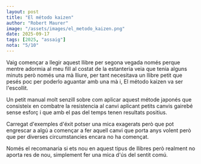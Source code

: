 ```yaml
---
layout: post
title: "El método kaizen"
author: "Robert Maurer"
image: "/assets/images/el_metodo_kaizen.png"
date: 2025-09-17
tags: [2025, "assaig"]
nota: "5/10"
---
```


Vaig començar a llegir aquest llibre per segona vegada només perque mentre adormia al meu fill al costat de la estanteria veia que tenia alguns minuts però només una mà lliure, per tant necesitava un llibre petit que pesés poc per poderlo aguantar amb una mà i, El método kaizen va ser l'escollit.

Un petit manual molt senzill sobre com aplicar aquest métode japonés que consisteix en combatre la resistencia al canvi aplicant petits canvis gairebé sense esforç i que amb el pas del temps tenen resultats positius.

Carregat d'exemples d'éxit potser una mica exagerats però que pot engrescar a algú a començar a fer aquell canvi que porta anys volent però que per diverses circumstancies encara no ha començat.

Només el recomanaria si ets nou en aquest tipus de llibres però realment no aporta res de nou, simplement fer una mica d'ús del sentit comú. 